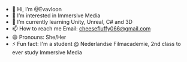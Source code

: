 - 👋 Hi, I’m @Evavloon
- 👀 I’m interested in Immersive Media
- 🌱 I’m currently learning Unity, Unreal, C# and 3D 
- 📫 How to reach me Email: cheesefluffy066@gmail.com
- 😄 Pronouns: She/Her
- ⚡ Fun fact: I'm a student @ Nederlandse Filmacademie, 2nd class to ever study Immersive Media 

<!---
Evavloon/Evavloon is a ✨ special ✨ repository because its `README.md` (this file) appears on your GitHub profile.
You can click the Preview link to take a look at your changes.
--->
